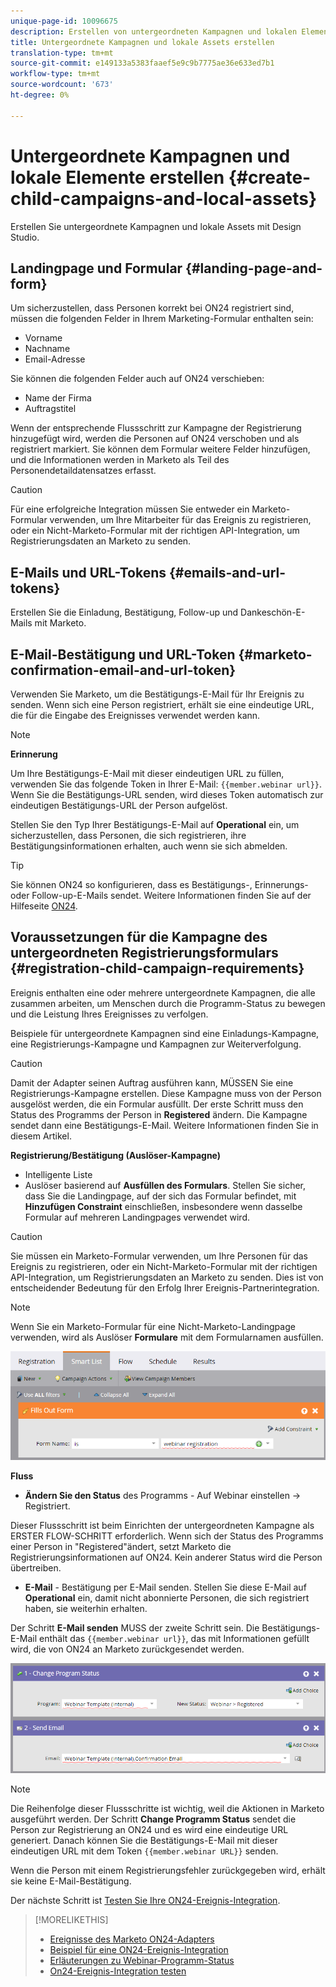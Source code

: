 ```yaml
---
unique-page-id: 10096675
description: Erstellen von untergeordneten Kampagnen und lokalen Elementen - Marketing Docs - Produktdokumentation
title: Untergeordnete Kampagnen und lokale Assets erstellen
translation-type: tm+mt
source-git-commit: e149133a5383faaef5e9c9b7775ae36e633ed7b1
workflow-type: tm+mt
source-wordcount: '673'
ht-degree: 0%

---
```



# Untergeordnete Kampagnen und lokale Elemente erstellen {#create-child-campaigns-and-local-assets}

Erstellen Sie untergeordnete Kampagnen und lokale Assets mit Design Studio.

## Landingpage und Formular {#landing-page-and-form}

Um sicherzustellen, dass Personen korrekt bei ON24 registriert sind, müssen die folgenden Felder in Ihrem Marketing-Formular enthalten sein:

* Vorname
* Nachname
* Email-Adresse

Sie können die folgenden Felder auch auf ON24 verschieben:

* Name der Firma
* Auftragstitel

Wenn der entsprechende Flussschritt zur Kampagne der Registrierung hinzugefügt wird, werden die Personen auf ON24 verschoben und als registriert markiert. Sie können dem Formular weitere Felder hinzufügen, und die Informationen werden in Marketo als Teil des Personendetaildatensatzes erfasst.

>[!CAUTION]
>
>Für eine erfolgreiche Integration müssen Sie entweder ein Marketo-Formular verwenden, um Ihre Mitarbeiter für das Ereignis zu registrieren, oder ein Nicht-Marketo-Formular mit der richtigen API-Integration, um Registrierungsdaten an Marketo zu senden.

## E-Mails und URL-Tokens {#emails-and-url-tokens}

Erstellen Sie die Einladung, Bestätigung, Follow-up und Dankeschön-E-Mails mit Marketo.

## E-Mail-Bestätigung und URL-Token {#marketo-confirmation-email-and-url-token}

Verwenden Sie Marketo, um die Bestätigungs-E-Mail für Ihr Ereignis zu senden. Wenn sich eine Person registriert, erhält sie eine eindeutige URL, die für die Eingabe des Ereignisses verwendet werden kann.

>[!NOTE]
>
>**Erinnerung**
>
>Um Ihre Bestätigungs-E-Mail mit dieser eindeutigen URL zu füllen, verwenden Sie das folgende Token in Ihrer E-Mail: `{{member.webinar url}}`. Wenn Sie die Bestätigungs-URL senden, wird dieses Token automatisch zur eindeutigen Bestätigungs-URL der Person aufgelöst.
>
>Stellen Sie den Typ Ihrer Bestätigungs-E-Mail auf **Operational** ein, um sicherzustellen, dass Personen, die sich registrieren, ihre Bestätigungsinformationen erhalten, auch wenn sie sich abmelden.

>[!TIP]
>
>Sie können ON24 so konfigurieren, dass es Bestätigungs-, Erinnerungs- oder Follow-up-E-Mails sendet. Weitere Informationen finden Sie auf der Hilfeseite [ON24](http://webcastelitehelp.on24.com).

## Voraussetzungen für die Kampagne des untergeordneten Registrierungsformulars {#registration-child-campaign-requirements}

Ereignis enthalten eine oder mehrere untergeordnete Kampagnen, die alle zusammen arbeiten, um Menschen durch die Programm-Status zu bewegen und die Leistung Ihres Ereignisses zu verfolgen.

Beispiele für untergeordnete Kampagnen sind eine Einladungs-Kampagne, eine Registrierungs-Kampagne und Kampagnen zur Weiterverfolgung.

>[!CAUTION]
>
>Damit der Adapter seinen Auftrag ausführen kann, MÜSSEN Sie eine Registrierungs-Kampagne erstellen. Diese Kampagne muss von der Person ausgelöst werden, die ein Formular ausfüllt. Der erste Schritt muss den Status des Programms der Person in **Registered** ändern. Die Kampagne sendet dann eine Bestätigungs-E-Mail. Weitere Informationen finden Sie in diesem Artikel.

**Registrierung/Bestätigung (Auslöser-Kampagne)**

* Intelligente Liste
* Auslöser basierend auf **Ausfüllen des Formulars**. Stellen Sie sicher, dass Sie die Landingpage, auf der sich das Formular befindet, mit **Hinzufügen Constraint** einschließen, insbesondere wenn dasselbe Formular auf mehreren Landingpages verwendet wird.

>[!CAUTION]
>
>Sie müssen ein Marketo-Formular verwenden, um Ihre Personen für das Ereignis zu registrieren, oder ein Nicht-Marketo-Formular mit der richtigen API-Integration, um Registrierungsdaten an Marketo zu senden. Dies ist von entscheidender Bedeutung für den Erfolg Ihrer Ereignis-Partnerintegration.

>[!NOTE]
>
>Wenn Sie ein Marketo-Formular für eine Nicht-Marketo-Landingpage verwenden, wird als Auslöser **Formulare** mit dem Formularnamen ausfüllen.

![](assets/image2015-12-22-15-3a20-3a51.png)

**Fluss**

* **Ändern Sie den Status**  des Programms - Auf Webinar einstellen -> Registriert.

Dieser Flussschritt ist beim Einrichten der untergeordneten Kampagne als ERSTER FLOW-SCHRITT erforderlich. Wenn sich der Status des Programms einer Person in &quot;Registered&quot;ändert, setzt Marketo die Registrierungsinformationen auf ON24. Kein anderer Status wird die Person übertreiben.

* **E-Mail**  - Bestätigung per E-Mail senden. Stellen Sie diese E-Mail auf **Operational** ein, damit nicht abonnierte Personen, die sich registriert haben, sie weiterhin erhalten.

Der Schritt **E-Mail senden** MUSS der zweite Schritt sein. Die Bestätigungs-E-Mail enthält das `{{member.webinar url}}`, das mit Informationen gefüllt wird, die von ON24 an Marketo zurückgesendet werden.

![](assets/image2015-12-22-15-3a29-3a50.png)

>[!NOTE]
>
>Die Reihenfolge dieser Flussschritte ist wichtig, weil die Aktionen in Marketo ausgeführt werden. Der Schritt **Change Programm Status** sendet die Person zur Registrierung an ON24 und es wird eine eindeutige URL generiert. Danach können Sie die Bestätigungs-E-Mail mit dieser eindeutigen URL mit dem Token `{{member.webinar URL}}` senden.
>
>Wenn die Person mit einem Registrierungsfehler zurückgegeben wird, erhält sie keine E-Mail-Bestätigung.

Der nächste Schritt ist [Testen Sie Ihre ON24-Ereignis-Integration](test-your-on24-event-integration.md).

>[!MORELIKETHIS]
>
>* [Ereignisse des Marketo ON24-Adapters](understanding-marketo-on24-adapter-events.md)
>* [Beispiel für eine ON24-Ereignis-Integration](example-on24-event-integration.md)
>* [Erläuterungen zu Webinar-Programm-Status](understanding-webinar-program-statuses.md)
>* [On24-Ereignis-Integration testen](test-your-on24-event-integration.md)

>




